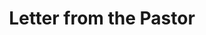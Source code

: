 ---
layout: page
title: "Letter from the Pastor"
description: ""
data_key: pastor_letter
header_image: pastor-image.html
content_width: narrow
prose_class: "prose prose-lg prose-zinc dark:prose-invert max-w-none [&>p:first-of-type]:text-xl [&>p:first-of-type]:font-medium [&>p:first-of-type]:leading-relaxed [&>p:first-of-type]:dark:text-saints-400 [&>h2]:font-display [&>h2]:tracking-tight [&>p:last-of-type]:border-t [&>p:last-of-type]:border-stone-200 [&>p:last-of-type]:dark:border-stone-800 [&>p:last-of-type]:pt-8 [&>p:last-of-type]:mt-8 [&>p:last-of-type]:font-display [&>p:last-of-type]:tracking-tight"
---